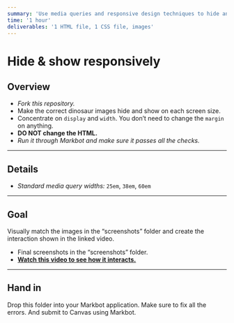 ```yaml
---
summary: 'Use media queries and responsive design techniques to hide and show content on different screen sizes.'
time: '1 hour'
deliverables: '1 HTML file, 1 CSS file, images'
---
```


# Hide & show responsively

## Overview

- *Fork this repository.*
- Make the correct dinosaur images hide and show on each screen size.
- Concentrate on `display` and `width`. You don’t need to change the `margin` on anything.
- **DO NOT change the HTML.**
- *Run it through Markbot and make sure it passes all the checks.*

---

## Details

- *Standard media query widths:* `25em`, `38em`, `60em`

---

## Goal

Visually match the images in the “screenshots” folder and create the interaction shown in the linked video.

- Final screenshots in the “screenshots” folder.
- [**Watch this video to see how it interacts.**](https://youtu.be/6udtH_bmr0Q)

---

## Hand in

Drop this folder into your Markbot application. Make sure to fix all the errors. And submit to Canvas using Markbot.
